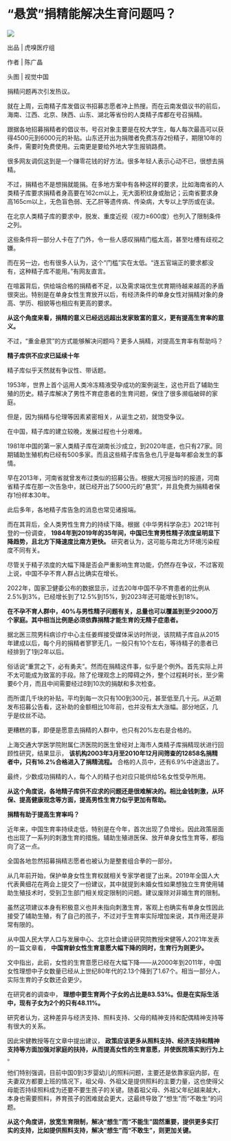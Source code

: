 # “悬赏”捐精能解决生育问题吗？

![](https://inews.gtimg.com/newsapp_bt/0/15659083964/1000)

出品 | 虎嗅医疗组

作者 | 陈广晶

头图 | 视觉中国

捐精问题再次引发热议。

就在上周，云南精子库发倡议书招募志愿者冲上热搜。而在云南发倡议书的前后，海南、江西、北京、陕西、山东、湖北等省份的人类精子库都在号召捐精。

跟据各地招募捐精者的倡议书，号召对象主要是在校大学生，每人每次最高可以获得4500元到6000元的补贴。山东还开出为捐赠者免费冻存2份精子，期限10年的条件，需要时免费使用。云南更是要给外地大学生报销路费。

很多网友调侃这到是一个赚零花钱的好方法。很多年轻人表示心动不已，很想去捐精。

不过，捐精也不是想捐就能捐。在多地方案中有各种这样的要求，比如海南省的人类精子库要求捐精者身高要在162cm以上，无大面积纹身或胎记；云南省要求身高165cm以上，无色盲色弱、无乙肝等遗传病、传染病，大专以上学历或在读。

在北京人类精子库的要求中，脱发、重度近视（视力≥600度）也列入了限制条件之列。

这些条件将一部分人卡在了门外，令一些人感叹捐精门槛太高，甚至吐槽有歧视之嫌。

而在另一边，也有很多人认为，这个“门槛”实在太低。“连五官端正的要求都没有，这种精子库不能用。”有网友直言。

在喧嚣背后，供给端合格的捐精者不足，以及需求端优生优育期待越来越高的矛盾很突出。特别是在单身女性生育放开以后，有经济条件的单身女性对捐精对象的身高、学历、相貌等也相应有更高的要求。

**从这个角度来看，捐精的意义已经远远超出发家致富的意义，更有提高生育率的意义。**

不过，“重金悬赏”的方式能够解决问题吗？更多人捐精，对提高生育率有帮助吗？

**精子库供不应求已延续十年**

精子库似乎天然就有争议性、带话题。

1953年，世界上首个运用人类冷冻精液受孕成功的案例诞生，这也开启了辅助生殖的历史。精子库解决了男性不育症患者的生育问题，保住了很多濒临破碎的家庭。

但是，因为捐精与伦理等因素紧密相关，从诞生之初，就饱受争议。

在中国，精子库的建立较晚，发展过程也十分艰难。

1981年中国的第一家人类精子库在湖南长沙成立，到2020年底，也只有27家。同期辅助生殖机构已经有500多家。而且这些精子库告急也几乎是每年都会发生的事情。

早在2013年，河南省就曾发布过类似的招募公告。根据大河报当时的报道，河南省精子库在那一次告急中，就已经开出了5000元的“悬赏”，并且免费为捐精者保存1份样本30年。

此后多年，各地精子库告急的消息也常见诸报端。

而在其背后，全人类男性生育力的持续下降。根据《中华男科学杂志》2021年刊登的一份调查，
**1984年到2019年的35年间，中国已生育男性精子浓度呈明显下降趋势，且北方下降速度比南方更快。** 研究者认为，这可能与南北方环境污染程度不同有关。

尽管关于精子浓度的大幅下降是否会严重影响生育功能，仍然存在争议，不过客观上说，中国不孕不育人群占比确实在增长。

2022年，国家卫健委公布的数据显示，过去20年中国不孕不育患者的比例从2.5%到3%，已经增长到了12.5%到15%，到2023年还可能增长到18%。

**在不孕不育人群中，40%与男性精子问题有关，总量也可以覆盖到至少2000万个家庭。其中相当比例是必须依靠捐精才能生育的无精子症患者。**

据北医三院男科病诊疗中心主任姜辉接受媒体采访时所说，该院精子库自从2015年建成以后，每个月的捐精者寥寥无几，一般只有10个左右，等待精子的患者已经排到了1到2年以后。

俗话说“重赏之下，必有勇夫”。然而在捐精这件事，似乎是个例外。首先实际上并不太可能成为致富的手段。除了伦理观念上的障碍之外，整个过程耗时长，至少需要6个月，而且中间需要经过8到10次的捐献和多次检查。

而所谓几千块的补贴，平均到每一次只有100到300元，甚至低至几十元。从近期发布招募公告看，这补助的金额相比10年前，也并没有太大涨幅。部分地区，几乎是纹丝不动。

更糟糕的事，即便是愿意去捐精的人群中，也只有20%左右是合格的。

上海交通大学医学院附属仁济医院的医生曾经对上海市人类精子库捐精现状进行回顾性研究，结果显示，
**该机构2003年3月至2010年12月间筛查的12858名捐精者中，只有16.2%合格进入了捐精流程。** 合格的人员中，还有6.9%中途退出了。

最终，少数成功捐精的人，每个人的精子也对应只能供给5名女性受孕所用。

**从这个角度说，各地精子库供不应求的问题还是很难解决的。相比金钱刺激，从环保、提高健康观念等方面，提高男性生育力似乎更加有帮助。**

**捐精有助于提高生育率吗？**

近年来，中国生育率持续走低，特别是在今年，首次出现了负增长。因此政策层面也出现了一系列的刺激生育的措施。辅助生殖进医保、放开单身女性生育等，都指向了这一点。

全国各地忽然招募捐精志愿者也被认为是整套组合拳的一部分。

从几年前开始，保护单身女性生育权就相关专家学者提了出来。2019年全国人大代表黄细花在两会上提交了一份建议，其中就提到未婚女性如果想独立生育使用辅助生殖技术时，受到卫生部门相关规定限制的问题。建议废除对非婚生育的限制。

虽然这项建议本身有积极意义也并未指向刺激生育，客观上也确实有单身女性因此接受了辅助生殖，有了自己的孩子，不过对于生育率实际增加来说，其作用还是非常有限的。

从中国人民大学人口与发展中心、北京社会建设研究院教授宋健等人2021年发表的一篇文章看， **中国育龄女性生育意愿大幅下降的同时，生育行为则更少。**

文中指出，此前，女性的生育意愿已经在大幅下降——从2000年到2011年，中国女性理想中子女数量已经从上世纪80年代的2.13个降到了1.67个。相当一部分人，实际生育的子女数还会更少。

在研究者的调查中， **理想中要生育两个子女的占比是83.53%。但是在实际生活中，现有子女为2个的只有48.11%。**

研究者认为，这种差异与经济支持、照料支持、父母的精神支持和配偶精神支持等有很大的关系。

因此宋健教授等在文章中提出建议， **政策应该更多从照料支持、经济支持和精神支持等方面加强对家庭的扶持，从而提高女性的生育意愿，并使医院落实到行为上** 。

他们特别强调，目前中国0到3岁婴幼儿的照料问题，主要还是依靠家庭内部，在夫妻双方都要上班的情况下，祖父母、外祖父是提供照料的主要力量，这也使得父母能否持续照料成为还要不要生孩子的关键。随着祖父母、外祖父年纪越来越大，本身也需要照料，养育孩子的困难就会更大，这最终导致了“想生”而“不敢生”的问题。

**从这个角度讲，放宽生育限制，解决“想生”而“不能生”固然重要，提供更多实打实的支持，比如提供照料支持，解决“想生”而“不敢生”，则更加关键。**


